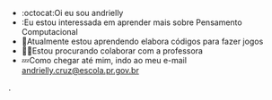 - :octocat:Oi eu sou andrielly
- :Eu estou interessada em aprender mais sobre Pensamento Computacional
- :dog:Atualmente estou aprendendo elabora códigos para fazer jogos
- :woman_technologist:Estou procurando colaborar com a professora 
- :zzz:Como chegar até mim, indo ao meu e-mail andrielly.cruz@escola.pr.gov.br

<!---
andrielly/andriellycruz esse ✨ especial ✨ repositório porque seu `README.md` (este arquivo) aparece no seu perfil do GITHub..
Vocẽ pode clicar no link Visualizar para dar uma olhada nas suas alterções.--->.

